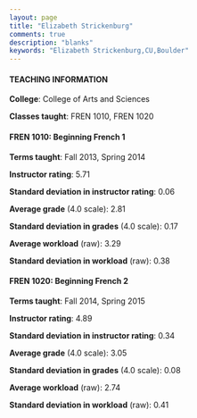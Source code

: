 ```yaml
---
layout: page
title: "Elizabeth Strickenburg" 
comments: true
description: "blanks"
keywords: "Elizabeth Strickenburg,CU,Boulder"
---
```

<head>
<script src="https://ajax.googleapis.com/ajax/libs/jquery/2.1.3/jquery.min.js"></script>
<script src="https://dl.dropboxusercontent.com/s/pc42nxpaw1ea4o9/highcharts.js?dl=0"></script>
<!-- <script src="../assets/js/highcharts.js"></script> -->
<style type="text/css">@font-face {
	font-family: "Bebas Neue";
	src: url(https://www.filehosting.org/file/details/544349/BebasNeue Regular.otf) format("opentype");
	}
	h1.Bebas { 
		font-family: "Bebas Neue", Verdana, Tahoma;
	}
</style>
</head>
	   
#### TEACHING INFORMATION

**College**: College of Arts and Sciences

**Classes taught**: FREN 1010, FREN 1020

#### FREN 1010: Beginning French 1

**Terms taught**: Fall 2013, Spring 2014

**Instructor rating**: 5.71

**Standard deviation in instructor rating**: 0.06

**Average grade** (4.0 scale): 2.81

**Standard deviation in grades** (4.0 scale): 0.17

**Average workload** (raw): 3.29

**Standard deviation in workload** (raw): 0.38

#### FREN 1020: Beginning French 2

**Terms taught**: Fall 2014, Spring 2015

**Instructor rating**: 4.89

**Standard deviation in instructor rating**: 0.34

**Average grade** (4.0 scale): 3.05

**Standard deviation in grades** (4.0 scale): 0.08

**Average workload** (raw): 2.74

**Standard deviation in workload** (raw): 0.41

